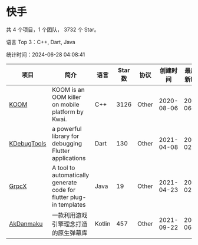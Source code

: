 # 快手

共 4 个项目，1 个团队， 3732 个 Star。

语言 Top 3：C++, Dart, Java

统计时间：2024-06-28 04:08:41

| 项目 | 简介 | 语言 | Star 数 | 协议 | 创建时间 | 最后更新时间 |
| --- | --- | --- | --- | --- | --- | --- |
| [KOOM](https://github.com/KwaiAppTeam/KOOM) | KOOM is an OOM killer on mobile platform by Kwai. | C++ | 3126 | Other | 2020-08-06 | 2024-06-26 |
| [KDebugTools](https://github.com/KwaiAppTeam/KDebugTools) | a powerful library for debugging Flutter applications | Dart | 130 | Other | 2021-04-08 | 2024-02-07 |
| [GrpcX](https://github.com/KwaiAppTeam/GrpcX) | A tool to automatically generate code for flutter plug-in templates | Java | 19 | Other | 2021-04-23 | 2024-02-19 |
| [AkDanmaku](https://github.com/KwaiAppTeam/AkDanmaku) | 一款利用游戏引擎理念打造的原生弹幕库 | Kotlin | 457 | Other | 2021-09-22 | 2024-06-07 |
